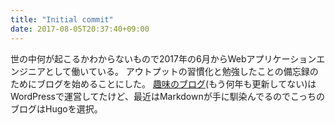 ```yaml
---
title: "Initial commit"
date: 2017-08-05T20:37:40+09:00
---
```


世の中何が起こるかわからないもので2017年の6月からWebアプリケーションエンジニアとして働いている。
アウトプットの習慣化と勉強したことの備忘録のためにブログを始めることにした。
[趣味のブログ](http://blog.madchronicles.com)(もう何年も更新してない)はWordPressで運営してたけど、最近はMarkdownが手に馴染んでるのでこっちのブログはHugoを選択。
